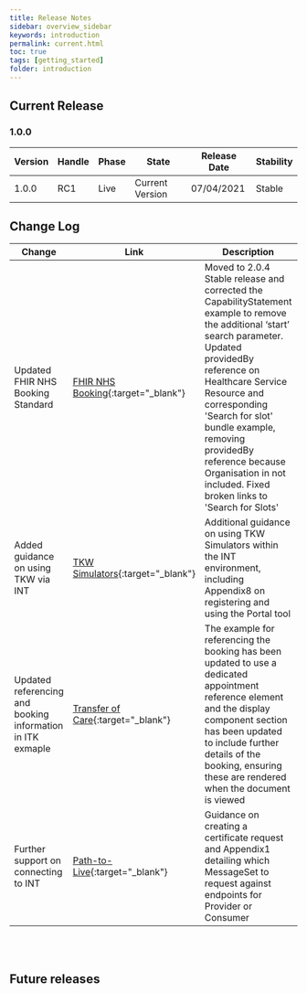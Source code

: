 ```yaml
---
title: Release Notes
sidebar: overview_sidebar
keywords: introduction
permalink: current.html
toc: true
tags: [getting_started]
folder: introduction
---
```


## Current Release

### 1.0.0

Version | Handle  | Phase             | State           | Release Date | Stability
--------|---------|-------------------|-----------------|--------------|----------------
1.0.0   | RC1     | Live | Current Version | 07/04/2021   | Stable

## Change Log

Change                                    | Link                                                                                                                 | Description                                                                                                                          | Impact           
------------------------------------------|----------------------------------------------------------------------------------------------------------------------|--------------------------------------------------------------------------------------------------------------------------------------|:-----------------------------------------------------------------------------------------------------------------------:|
Updated FHIR NHS Booking Standard         | [FHIR NHS Booking](https://developer.nhs.uk/apis/nhsbooking-2.0.4/overview_release_notes.html){:target="\_blank"}    | Moved to 2.0.4 Stable release and corrected the CapabilityStatement example to remove the additional ‘start’ search parameter. Updated providedBy reference on Healthcare Service Resource and corresponding 'Search for slot' bundle example, removing providedBy reference because Organisation in not included. Fixed broken links to 'Search for Slots'         | <mark style="background-color: LightGreen">non-breaking</mark>
Added guidance on using TKW via INT       | [TKW Simulators](sims_install.html){:target="\_blank"}    | Additional guidance on using TKW Simulators within the INT environment, including Appendix8 on registering and using the Portal tool         | <mark style="background-color: LightGreen">non-breaking</mark>
Updated referencing and booking information in ITK exmaple        | [Transfer of Care](fs_xfercare.html){:target="\_blank"}    | The example for referencing the booking has been updated to use a dedicated appointment reference element and the display component section has been updated to include further details of the booking, ensuring these are rendered when the document is viewed | <mark style="background-color: LightGreen">non-breaking</mark> 
Further support on connecting to INT      | [Path-to-Live](dep_devptl.html){:target="\_blank"}    | Guidance on creating a certificate request and Appendix1 detailing which MessageSet to request against endpoints for Provider or Consumer    | <mark style="background-color: LightGreen">non-breaking</mark>

<br>
<br>

## Future releases

